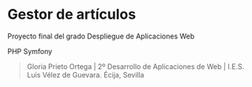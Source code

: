 <h1>Gestor de artículos</h1>
Proyecto final del grado Despliegue de Aplicaciones Web
<p>PHP Symfony</p>

> Gloria Prieto Ortega | 2º Desarrollo de Aplicaciones de Web | I.E.S. Luis Vélez de Guevara. Écija, Sevilla